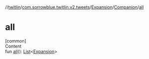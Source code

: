 //[twitlin](../../../index.md)/[com.sorrowblue.twitlin.v2.tweets](../../index.md)/[Expansion](../index.md)/[Companion](index.md)/[all](all.md)



# all  
[common]  
Content  
fun [all](all.md)(): [List](https://kotlinlang.org/api/latest/jvm/stdlib/kotlin.collections/-list/index.html)<[Expansion](../index.md)>  



